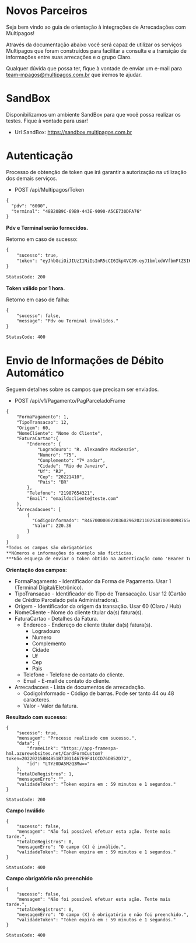 # Novos Parceiros

Seja bem vindo ao guia de orientação à integrações de Arrecadações com Multipagos!

Através da documentação abaixo você será capaz de utilizar os serviços Multipagos que foram construídos para facilitar a consulta e a transição de informações entre suas arrecações e o grupo Claro.

Qualquer dúvida que possa ter, fique à vontade de enviar um e-mail para team-mpagos@multipagos.com.br que iremos te ajudar.


# SandBox
Disponibilizamos um ambiente SandBox para que você possa realizar os testes. Fique à vontade para usar!
- Url SandBox: https://sandbox.multipagos.com.br


# **Autenticação**
Processo de obtenção de token que irá garantir a autorização na utilização dos demais serviços.
- POST /api/Multipagos/Token
```html
{
  "pdv": "6000",
  "terminal": "48B20B9C-69B9-443E-9090-A5CE730DFA76"
}
```
**Pdv e Terminal serão fornecidos.**

Retorno em caso de sucesso:
```html
{
    "sucesso": true,
    "token": "eyJhbGciOiJIUzI1NiIsInR5cCI6IkpXVCJ9.eyJ1bmlxdWVfbmFtZSI6IjEiLCJuYmYiOjE2MTU5MDg0MjQsImV4cCI6MTYxNTkwODQ4NCwiaWF0IjoxNjE1OTA4NDI0fQ.Iy7m-U1KPomjQTh2tN3X5gGXn6LvE3W4H3dBRnc5-7s"
}

StatusCode: 200
```
**Token válido por 1 hora.**

Retorno em caso de falha:
```html
{
    "sucesso": false,
    "message": "Pdv ou Terminal inválidos."
}

StatusCode: 400
```

# **Envio de Informações de Débito Automático**
Seguem detalhes sobre os campos que precisam ser enviados.

- POST /api/v1/Pagamento/PagParceladoFrame

```html
{
	"FormaPagamento": 1,
	"TipoTransacao": 12,
	"Origem": 60,
	"NomeCliente": "Nome do Cliente",
	"FaturaCartao":{
		"Endereco": {
			"Logradouro": "R. Alexandre Mackenzie",
			"Numero": "75",
			"Complemento": "7º andar",
			"Cidade": "Rio de Janeiro",
			"Uf": "RJ",
			"Cep": "20221410",
			"Pais": "BR"
		},
		"Telefone": "21987654321",
		"Email": "emaildocliente@teste.com"
	},
	"Arrecadacoes": [
		{
		  "CodigoInformado": "84670000002203602962021102518700000987654321",
		  "Valor": 220.36
		}
	]
}
*Todos os campos são obrigatórios
**Números e informações do exemplo são fictícias.
***Não esqueça de enviar o token obtido na autenticação como 'Bearer Token'
```

**Orientação dos campos:**
- FormaPagamento - Identificador da Forma de Pagamento. Usar 1 (Terminal Digital/Eletrônico).
- TipoTransacao - Identificador do Tipo de Transacação. Usar 12 (Cartão de Crédito Parcelado pela Administradora).
- Origem - Identificador da origem da transação. Usar 60 (Claro / Hub)
- NomeCliente - Nome do cliente titular da(s) fatura(s).
- FaturaCartao - Detalhes da Fatura.
	- Endereco - Endereço do cliente titular da(s) fatura(s).
		- Logradouro
		- Numero
		- Complemento
		- Cidade
		- Uf
		- Cep
		- Pais
	- Telefone - Telefone de contato do cliente.
	- Email - E-mail de contato do cliente.
- Arrecadacoes - Lista de documentos de arrecadação.
	- CodigoInformado - Código de barras. Pode ser tanto 44 ou 48 caracteres.
	- Valor - Valor da fatura.
	

**Resultado com sucesso:**
```
{
    "sucesso": true,
    "mensagem": "Processo realizado com sucesso.",
    "data": {
        "frameLink": "https://app-framespa-hml.azurewebsites.net/CardFormCustom?token=20220215BB4B51B73011467E9F41CCD76DB52D72",
		"id": "LTYz0DA5MzQ3Mw=="
    },
    "totalDeRegistros": 1,
    "mensagemErro": "",
	"validadeToken": "Token expira em : 59 minutos e 1 segundos."
}

StatusCode: 200
```
**Campo Inválido**
```
{
    "sucesso": false,
    "mensagem": "Não foi possível efetuar esta ação. Tente mais tarde.",
    "totalDeRegistros": 0,
    "mensagemErro": "O campo (X) é inválido.",
	"validadeToken": "Token expira em : 59 minutos e 1 segundos."
}

StatusCode: 400
```
**Campo obrigatório não preenchido**
```
{
    "sucesso": false,
    "mensagem": "Não foi possível efetuar esta ação. Tente mais tarde.",
    "totalDeRegistros": 0,
    "mensagemErro": "O campo (X) é obrigatório e não foi preenchido.",
	"validadeToken": "Token expira em : 59 minutos e 1 segundos."
}

StatusCode: 400
```